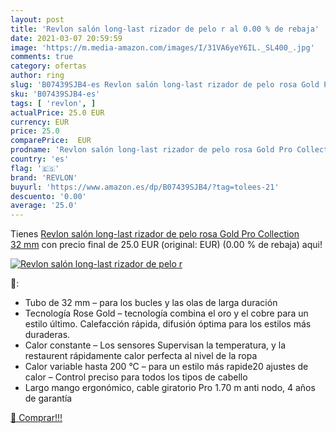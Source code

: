 ```yaml
---
layout: post
title: 'Revlon salón long-last rizador de pelo r al 0.00 % de rebaja'
date: 2021-03-07 20:59:59
image: 'https://m.media-amazon.com/images/I/31VA6yeY6IL._SL400_.jpg'
comments: true
category: ofertas
author: ring
slug: 'B07439SJB4-es Revlon salón long-last rizador de pelo rosa Gold Pro...'
sku: 'B07439SJB4-es'
tags: [ 'revlon', ]
actualPrice: 25.0 EUR
currency: EUR
price: 25.0
comparePrice:  EUR
prodname: 'Revlon salón long-last rizador de pelo rosa Gold Pro Collection 32 mm'
country: 'es'
flag: '🇪🇸'
brand: 'REVLON'
buyurl: 'https://www.amazon.es/dp/B07439SJB4/?tag=tolees-21'
descuento: '0.00'
average: '25.0'
---
```


Tienes [Revlon salón long-last rizador de pelo rosa Gold Pro Collection 32 mm](https://www.amazon.es/dp/B07439SJB4/?tag=tolees-21) con precio final de  25.0 EUR (original:  EUR) (0.00 %  de rebaja) aqui!

[![Revlon salón long-last rizador de pelo r](https://m.media-amazon.com/images/I/31VA6yeY6IL._SL400_.jpg)](https://www.amazon.es/dp/B07439SJB4/?tag=tolees-21)

🔎:

- Tubo de 32 mm – para los bucles y las olas de larga duración
- Tecnología Rose Gold – tecnología combina el oro y el cobre para un estilo último. Calefacción rápida, difusión óptima para los estilos más duraderas.
- Calor constante – Los sensores Supervisan la temperatura, y la restaurent rápidamente calor perfecta al nivel de la ropa
- Calor variable hasta 200 °C – para un estilo más rapide20 ajustes de calor – Control preciso para todos los tipos de cabello
- Largo mango ergonómico, cable giratorio Pro 1.70 m anti nodo, 4 años de garantía

[🛒 Comprar!!!](https://www.amazon.es/dp/B07439SJB4/?tag=tolees-21)
